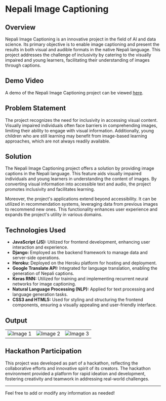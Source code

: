 # Nepali Image Captioning

## Overview
Nepali Image Captioning is an innovative project in the field of AI and data science. Its primary objective is to enable image captioning and present the results in both visual and audible formats in the native Nepali language. This project addresses the challenge of inclusivity by catering to the visually impaired and young learners, facilitating their understanding of images through captions.

## Demo Video
A demo of the Nepali Image Captioning project can be viewed [here](https://www.youtube.com/watch?v=A4b5IJnA2GU).

## Problem Statement
The project recognizes the need for inclusivity in accessing visual content. Visually impaired individuals often face barriers in comprehending images, limiting their ability to engage with visual information. Additionally, young children who are still learning may benefit from image-based learning approaches, which are not always readily available. 

## Solution
The Nepali Image Captioning project offers a solution by providing image captions in the Nepali language. This feature aids visually impaired individuals and young learners in understanding the content of images. By converting visual information into accessible text and audio, the project promotes inclusivity and facilitates learning.

Moreover, the project's applications extend beyond accessibility. It can be utilized in recommendation systems, leveraging data from previous images to recommend new ones. This functionality enhances user experience and expands the project's utility in various domains.

## Technologies Used
- **JavaScript (JS):** Utilized for frontend development, enhancing user interaction and experience.
- **Django:** Employed as the backend framework to manage data and server-side operations.
- **Heroku:** Deployed on the Heroku platform for hosting and deployment.
- **Google Translate API:** Integrated for language translation, enabling the generation of Nepali captions.
- **Keras RNN:** Utilized for training and implementing recurrent neural networks for image captioning.
- **Natural Language Processing (NLP):** Applied for text processing and language generation tasks.
- **CSS3 and HTML5:** Used for styling and structuring the frontend components, ensuring a visually appealing and user-friendly interface.

## Output
<table>
  <tr>
    <td><img src="https://github.com/Ayushma00/image_captioning/assets/34135400/76add354-faf1-4eb8-aa27-0a3d86ddfaf9" alt="Image 1"></td>
    <td><img src="https://github.com/Ayushma00/image_captioning/assets/34135400/8c0d6850-c11d-438a-93c4-c1d0da0fe5f3" alt="Image 2"></td>
    <td><img src="https://github.com/Ayushma00/image_captioning/assets/34135400/0decafdd-9e41-41a0-9bb8-ae732e2a8ab1" alt="Image 3"></td>
  </tr>
</table>


## Hackathon Participation
This project was developed as part of a hackathon, reflecting the collaborative efforts and innovative spirit of its creators. The hackathon environment provided a platform for rapid ideation and development, fostering creativity and teamwork in addressing real-world challenges.


---

Feel free to add or modify any information as needed!
